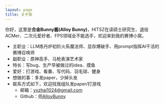 ```yaml
---
layout: page
title: 关于我
---
```

你好，这里是**合金Bunny酱(Alloy Bunny)**，HITSZ在读硕士研究生、退役ACMer、二次元爱好者、FPS领域全不能选手，欢迎来到我的赛博小窝。

- 主职业：LLM炼丹炉初阶火系魔法师、显存爆破手、用prompt指挥AI干活的赛博召唤师
- 副职业：原神高手、马枪表演艺术家
- 特长：写bug、生产早被做过的idea、摸鱼
- 爱好：打游戏、看番、写代码、羽毛球、健身
- 想做的事：多发paper，少掉头发
- 联系方式如下，欢迎找我组队发paper/打游戏
  - 邮箱：yxzhai1024@gmail.com
  - Github：[@AlloyBunny](https://github.com/AlloyBunny)
